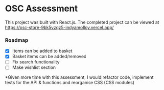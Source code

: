 # OSC Assessment
This project was built with React.js. The completed project can be viewed at https://osc-store-9bk5vzqz5-indyamolloy.vercel.app/

### Roadmap
 - [X] Items can be added to basket
 - [X] Basket items can be added/removed
 - [ ] Fix search functionality
 - [ ] Make wishlist section 

*Given more time with this assessment, I would refactor code, implement tests for the API & functions and reorganise CSS (CSS modules)
